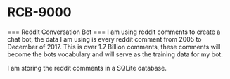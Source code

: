 # RCB-9000
=== Reddit Conversation Bot ===
I am using reddit comments to create a chat bot, the data I am using is every reddit comment from 2005 to December of 2017.
This is over 1.7 Billion comments, these comments will become the bots vocabulary and will serve as the training data for my bot.

I am storing the reddit comments in a SQLite database.
